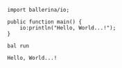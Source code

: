 ```ballerina
import ballerina/io;

public function main() {
    io:println("Hello, World...!");
}
```
<i class="fa fa-terminal" ></i> `bal run`

```plain
Hello, World...!
```
